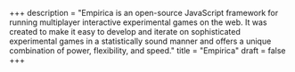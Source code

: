 +++
description = "Empirica is an open-source JavaScript framework for running multiplayer interactive experimental games on the web. It was created to make it easy to develop and iterate on sophisticated experimental games in a statistically sound manner and offers a unique combination of power, flexibility, and speed."
title = "Empirica"
draft = false
+++
